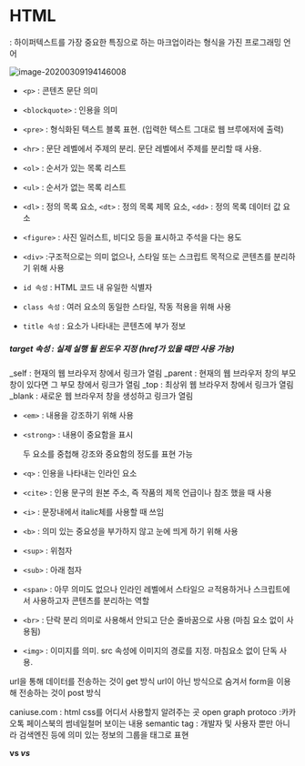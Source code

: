 # HTML

 : 하이퍼텍스트를 가장 중요한 특징으로 하는 마크업이라는 형식을 가진 프로그래밍 언어

![image-20200309194146008](C:\Users\wooyoung\AppData\Roaming\Typora\typora-user-images\image-20200309194146008.png)

-  `<p>` : 콘텐츠 문단 의미
- `<blockquote>` :  인용을 의미
- `<pre>` : 형식화된 텍스트 블록 표현. (입력한 텍스트 그대로 웹 브루에저에 출력)
- `<hr>` : 문단 레벨에서 주제의 분리. 문단 레벨에서 주제를 분리할 때 사용.
- `<ol>` : 순서가 있는 목록 리스트
- `<ul>` : 순서가 없는 목록 리스트
- `<dl>` : 정의 목록 요소, `<dt>` : 정의 목록 제목 요소, `<dd>` : 정의 목록 데이터 값 요소
- `<figure>` : 사진 일러스트, 비디오 등을 표시하고 주석을 다는 용도
- `<div>` :구조적으로는 의미 없으나, 스타일 또는 스크립트 목적으로 콘텐츠를 분리하기 위해 사용

- `id 속성` : HTML 코드 내 유일한 식별자
- `class 속성` : 여러 요소의 동일한 스타일, 작동 적용을 위해 사용
- `title 속성` : 요소가 나타내는 콘텐츠에 부가 정보

##### target 속성  : 실제 실행 될 윈도우 지정 (href가 있을 때만 사용 가능)

_self : 현재의 웹 브라우저 창에서 링크가 열림
_parent : 현재의 웹 브라우저 창의 부모 창이 있다면 그 부모 창에서 링크가 열림
_top : 최상위 웹 브라우저 창에서 링크가 열림
_blank : 새로운 웹 브라우저 창을 생성하고 링크가 열림

- `<em>` : 내용을 강조하기 위해 사용

- `<strong>` : 내용이 중요함을 표시

  두 요소를 중첩해 강조와 중요함의 정도를 표현 가능

- `<q>` : 인용을 나타내는 인라인 요소

- `<cite>` : 인용 문구의 원본 주소, 즉 작품의 제목 언급이나 참조 했을 때 사용

- `<i>` : 문장내에서 italic체를 사용할 때 쓰임

- `<b>` : 의미 있는 중요성을 부가하지 않고 눈에 띄게 하기 위해 사용

- `<sup>` : 위첨자

- `<sub>` : 아래 첨자

- `<span>` : 아무 의미도 없으나 인라인 레벨에서 스타일으 ㄹ적용하거나 스크립트에서 사용하고자 콘텐츠를 분리하는 역할

- `<br>` : 단락 분리 의미로 사용해서 안되고 단순 줄바꿈으로 사용 (마침 요소 없이 사용됨)

- `<img>` : 이미지를 의미. src 속성에 이미지의 경로를 지정. 마침요소 없이 단독 사용.

url을 통해 데이터를 전송하는 것이 get 방식
url이 아닌 방식으로 숨겨서 form을 이용해 전송하는 것이 post 방식





caniuse.com : html css를 어디서 사용할지 알려주는 곳
open graph protoco :카카오톡 페이스북의 썸네일철머 보이는 내용
semantic tag : 개발자 및 사용자 뿐만 아니라 검색엔진 등에 의미 있는 정보의 그룹을 태그로 표현

<b> vs <strong>
<em> vs <i>